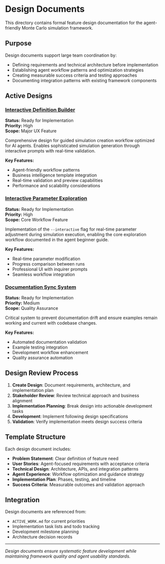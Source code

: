 # Design Documents

This directory contains formal feature design documentation for the agent-friendly Monte Carlo simulation framework.

## Purpose

Design documents support large team coordination by:
- Defining requirements and technical architecture before implementation
- Establishing agent workflow patterns and optimization strategies  
- Creating measurable success criteria and testing approaches
- Documenting integration patterns with existing framework components

## Active Designs

### [Interactive Definition Builder](interactive-definition-builder.md)
**Status:** Ready for Implementation  
**Priority:** High  
**Scope:** Major UX Feature

Comprehensive design for guided simulation creation workflow optimized for AI agents. Enables sophisticated simulation generation through interactive prompts with real-time validation.

**Key Features:**
- Agent-friendly workflow patterns
- Business intelligence template integration  
- Real-time validation and preview capabilities
- Performance and scalability considerations

### [Interactive Parameter Exploration](interactive-parameter-exploration.md)
**Status:** Ready for Implementation  
**Priority:** High  
**Scope:** Core Workflow Feature

Implementation of the `--interactive` flag for real-time parameter adjustment during simulation execution, enabling the core exploration workflow documented in the agent beginner guide.

**Key Features:**
- Real-time parameter modification
- Progress comparison between runs
- Professional UI with inquirer prompts
- Seamless workflow integration

### [Documentation Sync System](documentation-sync-system.md)  
**Status:** Ready for Implementation  
**Priority:** Medium  
**Scope:** Quality Assurance

Critical system to prevent documentation drift and ensure examples remain working and current with codebase changes.

**Key Features:**
- Automated documentation validation
- Example testing integration
- Development workflow enhancement
- Quality assurance automation

## Design Review Process

1. **Create Design**: Document requirements, architecture, and implementation plan
2. **Stakeholder Review**: Review technical approach and business alignment
3. **Implementation Planning**: Break design into actionable development tasks
4. **Development**: Implement following design specifications
5. **Validation**: Verify implementation meets design success criteria

## Template Structure

Each design document includes:
- **Problem Statement**: Clear definition of feature need
- **User Stories**: Agent-focused requirements with acceptance criteria
- **Technical Design**: Architecture, APIs, and integration patterns
- **Agent Experience**: Workflow optimization and guidance strategy
- **Implementation Plan**: Phases, testing, and timeline
- **Success Criteria**: Measurable outcomes and validation approach

## Integration

Design documents are referenced from:
- `ACTIVE_WORK.md` for current priorities
- Implementation task lists and todo tracking
- Development milestone planning
- Architecture decision records

---

*Design documents ensure systematic feature development while maintaining framework quality and agent usability standards.*